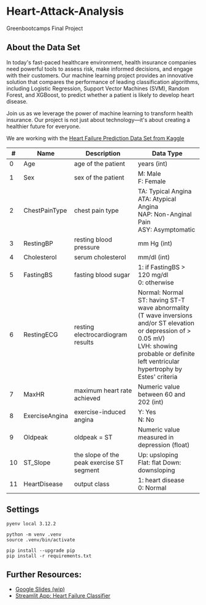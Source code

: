 # Heart-Attack-Analysis
Greenbootcamps Final Project

## About the Data Set

In today's fast-paced healthcare environment, health insurance companies need powerful tools to assess risk, make informed decisions, and engage with their customers. Our machine learning project provides an innovative solution that compares the performance of leading classification algorithms, including Logistic Regression, Support Vector Machines (SVM), Random Forest, and XGBoost, to predict whether a patient is likely to develop heart disease.

Join us as we leverage the power of machine learning to transform health insurance. Our project is not just about technology—it's about creating a healthier future for everyone.

We are working with the [Heart Failure Prediction Data Set from Kaggle](https://www.kaggle.com/datasets/fedesoriano/heart-failure-prediction/data)

| #  	| Name           	| Description                                	| Data Type                                                                                                                                                                                            	|
|----	|----------------	|--------------------------------------------	|------------------------------------------------------------------------------------------------------------------------------------------------------------------------------------------------------------------	|
| 0  	| Age            	| age of the patient                         	| years (int)                                                                                                                                                                                                      	|
| 1  	| Sex            	| sex of the patient                         	| M: Male  <br>F: Female                                                                                                                                                                                       	|
| 2  	| ChestPainType  	| chest pain type                            	| TA: Typical Angina <br>ATA: Atypical Angina <br>NAP: Non-Anginal Pain <br>ASY: Asymptomatic                                                                                                                  	|
| 3  	| RestingBP      	| resting blood pressure                     	| mm Hg (int)                                                                                                                                                                                                      	|
| 4  	| Cholesterol    	| serum cholesterol                          	| mm/dl (int)                                                                                                                                                                                                      	|
| 5  	| FastingBS      	| fasting blood sugar                        	| 1: if FastingBS > 120 mg/dl <br>0: otherwise                                                                                                                                                                         	|
| 6  	| RestingECG     	| resting electrocardiogram results          	| Normal: Normal <br>ST: having ST-T wave abnormality (T wave inversions and/or ST elevation or depression of > 0.05 mV) <br>LVH: showing probable or definite left ventricular hypertrophy by Estes' criteria 	|
| 7  	| MaxHR          	| maximum heart rate achieved                	| Numeric value between 60 and 202 (int)                                                                                                                                                                           	|
| 8  	| ExerciseAngina 	| exercise-induced angina                    	| Y: Yes <br>N: No                                                                                                                                                                                             	|
| 9 	| Oldpeak        	| oldpeak = ST                               	| Numeric value measured in depression (float)                                                                                                                                                                     	|
| 10 	| ST_Slope       	| the slope of the peak exercise ST segment  	| Up: upsloping <br>Flat: flat Down: downsloping                                                                                                                                                           	|
| 11 	| HeartDisease   	| output class                               	| 1: heart disease <br>0: Normal                                                                                                                                                                                       	|

## Settings
````
pyenv local 3.12.2

python -m venv .venv
source .venv/bin/activate

pip install --upgrade pip
pip install -r requirements.txt 
````

## Further Resources:
* [Google Slides (wip)](https://docs.google.com/presentation/d/1uMFEZdCA6hIJjV67vovKkaMjGuhj_OPVMb3OzyiL16A/edit?usp=sharing)
* [Streamlit App: Heart Failure Classifier](https://please-dont-go-breaking-my-heart.streamlit.app/)
